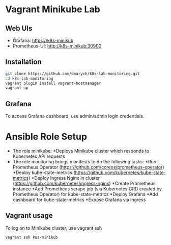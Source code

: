 # Vagrant Minikube Lab

## Web UIs

- Grafana: [https://k8s-minikub](https://k8s-minikub)
- Prometheus-UI: [http://k8s-minikub:30900](http://k8s-minikub:30900)

## Installation

```bash
git clone https://github.com/dmarych/k8s-lab-monitoring.git
cd k8s-lab-monitoring
vagrant plugin install vagrant-hostmanager
vagrant up
```

## Grafana

To access Grafana dashboard, use admin/admin login credentials.

# Ansible Role Setup

+ The role minikube:
	*Deploys Minikube cluster which responds to Kubernetes API requests
+ The role monitoring brings manifests to do the following tasks:
	*Run Prometheus Operator (https://github.com/coreos/prometheus-operator)
	*Deploy kube-state-metrics (https://github.com/kubernetes/kube-state-metrics)
	*Deploy Ingress Nginx in cluster (https://github.com/kubernetes/ingress-nginx)
	*Create Prometheus instance 
	*Add Prometheus scrape job (via Kubernetes CRD created by Prometheus Operator) for kube-state-metrics
	*Deploy Grafana 
	*Add dashboard for kube-state-metrics
	*Expose Grafana via ingress

## Vagrant usage

To log on to Minikube cluster, use vagrant ssh

``
vagrant ssh k8s-minikub
``

